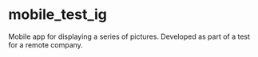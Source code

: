 # mobile_test_ig
Mobile app for displaying a series of pictures. Developed as part of a test for a remote company.
